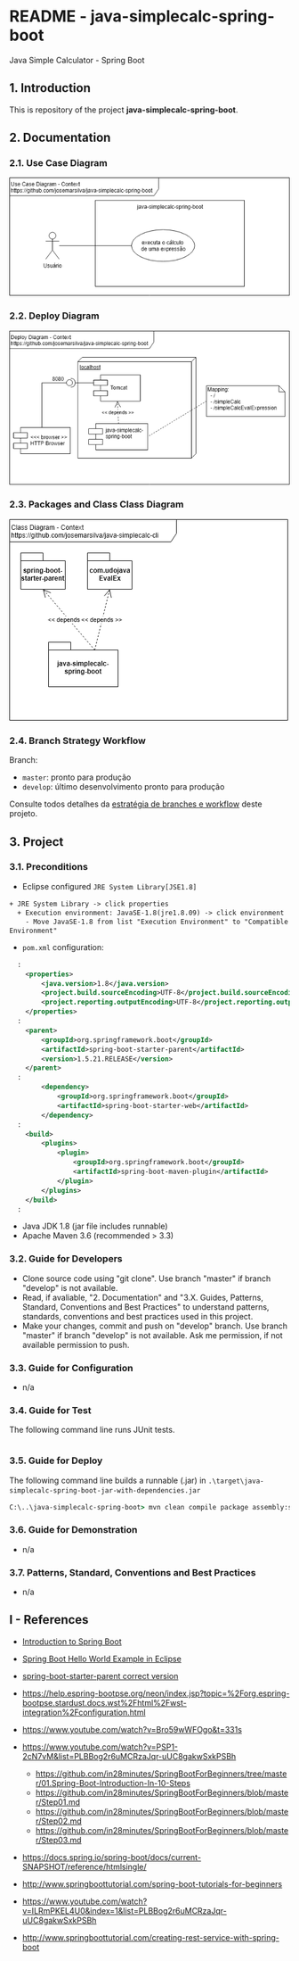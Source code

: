 # README - java-simplecalc-spring-boot
Java Simple Calculator - Spring Boot

## 1. Introduction

This is repository of the project **java-simplecalc-spring-boot**.

## 2. Documentation

### 2.1. Use Case Diagram

![UseCaseDiagram-Context.png](./doc/UseCaseDiagram-Context.png) 


### 2.2. Deploy Diagram

![DeployDiagram-Context.png](./doc/DeployDiagram-Context.png) 


### 2.3. Packages and Class Class Diagram

![ClassDiagram-Context.png](./doc/ClassDiagram-Context.png) 

### 2.4. Branch Strategy Workflow

Branch:
* `master`: pronto para produção
* `develop`: último desenvolvimento pronto para produção

Consulte todos detalhes da [estratégia de branches e workflow](https://github.com/josemarsilva/eval-git#38-estrat%C3%A9gia-de-gerenciamento-de-branches) deste projeto.


## 3. Project

### 3.1. Preconditions

* Eclipse configured `JRE System Library[JSE1.8]`

```eclipse
+ JRE System Library -> click properties
  + Execution environment: JavaSE-1.8(jre1.8.09) -> click environment
    - Move JavaSE-1.8 from list "Execution Environment" to "Compatible Environment"
```

* `pom.xml` configuration:

```pom.xml
  :
	<properties>
        <java.version>1.8</java.version>
        <project.build.sourceEncoding>UTF-8</project.build.sourceEncoding>
        <project.reporting.outputEncoding>UTF-8</project.reporting.outputEncoding>
	</properties>
  :
	<parent>
		<groupId>org.springframework.boot</groupId>
		<artifactId>spring-boot-starter-parent</artifactId>
		<version>1.5.21.RELEASE</version>
	</parent>
  :
		<dependency>
			<groupId>org.springframework.boot</groupId>
			<artifactId>spring-boot-starter-web</artifactId>
		</dependency>
  :
	<build>
		<plugins>
			<plugin>
				<groupId>org.springframework.boot</groupId>
				<artifactId>spring-boot-maven-plugin</artifactId>
			</plugin>
		</plugins>
	</build>
  :
```

* Java JDK 1.8 (jar file includes runnable)
* Apache Maven 3.6 (recommended > 3.3)


### 3.2. Guide for Developers

* Clone source code using "git clone". Use branch "master" if branch "develop" is not available.
* Read, if avaliable, "2. Documentation"  and "3.X. Guides, Patterns, Standard, Conventions and Best Practices" to understand patterns, standards, conventions and best practices used in this project.
* Make your changes, commit and push on "develop" branch. Use branch "master" if branch "develop" is not available. Ask me permission, if not available permission to push.


### 3.3. Guide for Configuration

* n/a


### 3.4. Guide for Test

The following command line runs JUnit tests.

```bat
```


### 3.5. Guide for Deploy

The following command line builds a runnable (.jar) in `.\target\java-simplecalc-spring-boot-jar-with-dependencies.jar`

```bat
C:\..\java-simplecalc-spring-boot> mvn clean compile package assembly:single
```


### 3.6. Guide for Demonstration

* n/a


### 3.7. Patterns, Standard, Conventions and Best Practices

* n/a


## I - References

* [Introduction to Spring Boot ](https://www.youtube.com/watch?v=R9qanO4c7bY&list=PLzS3AYzXBoj8UcLsBN3UXd7Nf1T4ZyJa0)
* [Spring Boot Hello World Example in Eclipse](https://www.youtube.com/watch?v=Bro59wWFOgo&t=331s)

* [spring-boot-starter-parent correct version](https://stackoverflow.com/questions/41032446/springbootapplication-cannot-be-resolved-to-a-type)
* https://help.espring-bootpse.org/neon/index.jsp?topic=%2Forg.espring-bootpse.stardust.docs.wst%2Fhtml%2Fwst-integration%2Fconfiguration.html


* https://www.youtube.com/watch?v=Bro59wWFOgo&t=331s
* https://www.youtube.com/watch?v=PSP1-2cN7vM&list=PLBBog2r6uMCRzaJqr-uUC8gakwSxkPSBh
  - https://github.com/in28minutes/SpringBootForBeginners/tree/master/01.Spring-Boot-Introduction-In-10-Steps
  - https://github.com/in28minutes/SpringBootForBeginners/blob/master/Step01.md
  - https://github.com/in28minutes/SpringBootForBeginners/blob/master/Step02.md
  - https://github.com/in28minutes/SpringBootForBeginners/blob/master/Step03.md
* https://docs.spring.io/spring-boot/docs/current-SNAPSHOT/reference/htmlsingle/
* http://www.springboottutorial.com/spring-boot-tutorials-for-beginners
* https://www.youtube.com/watch?v=ILRmPKEL4U0&index=1&list=PLBBog2r6uMCRzaJqr-uUC8gakwSxkPSBh
* http://www.springboottutorial.com/creating-rest-service-with-spring-boot